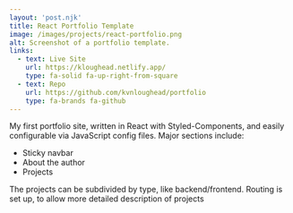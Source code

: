 ```yaml
---
layout: 'post.njk'
title: React Portfolio Template
image: /images/projects/react-portfolio.png
alt: Screenshot of a portfolio template.
links:
  - text: Live Site
    url: https://kloughead.netlify.app/
    type: fa-solid fa-up-right-from-square
  - text: Repo
    url: https://github.com/kvnloughead/portfolio
    type: fa-brands fa-github
---
```


My first portfolio site, written in React with Styled-Components, and easily configurable via JavaScript config files. Major sections include:

- Sticky navbar
- About the author
- Projects

The projects can be subdivided by type, like backend/frontend. Routing is set up, to allow more detailed description of projects
